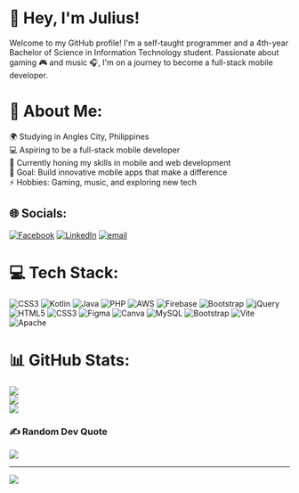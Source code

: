 # 👋 **Hey, I'm Julius!**
Welcome to my GitHub profile! I'm a self-taught programmer and a 4th-year Bachelor of Science in Information Technology student. Passionate about gaming 🎮 and music 🎧, I'm on a journey to become a full-stack mobile developer.

# 💫 About Me:

🌍 Studying in Angles City, Philippines <br>
💻 Aspiring to be a full-stack mobile developer<br>
🌱 Currently honing my skills in mobile and web development<br>
🎯 Goal: Build innovative mobile apps that make a difference<br>
⚡️ Hobbies: Gaming, music, and exploring new tech<br>

## 🌐 Socials:

[![Facebook](https://img.shields.io/badge/Facebook-%231877F2.svg?logo=Facebook&logoColor=white)](https://facebook.com/https://www.facebook.com/julius.morin.9/) [![LinkedIn](https://img.shields.io/badge/LinkedIn-%230077B5.svg?logo=linkedin&logoColor=white)](https://linkedin.com/in/www.linkedin.com/in/julius-morin-953514252) [![email](https://img.shields.io/badge/Email-D14836?logo=gmail&logoColor=white)](mailto:jmorin0100@gmail.com)

# 💻 Tech Stack:

![CSS3](https://img.shields.io/badge/css3-%231572B6.svg?style=for-the-badge&logo=css3&logoColor=white) ![Kotlin](https://img.shields.io/badge/kotlin-%237F52FF.svg?style=for-the-badge&logo=kotlin&logoColor=white) ![Java](https://img.shields.io/badge/java-%23ED8B00.svg?style=for-the-badge&logo=openjdk&logoColor=white) ![PHP](https://img.shields.io/badge/php-%23777BB4.svg?style=for-the-badge&logo=php&logoColor=white) ![AWS](https://img.shields.io/badge/AWS-%23FF9900.svg?style=for-the-badge&logo=amazon-aws&logoColor=white) ![Firebase](https://img.shields.io/badge/firebase-%23039BE5.svg?style=for-the-badge&logo=firebase) ![Bootstrap](https://img.shields.io/badge/bootstrap-%238511FA.svg?style=for-the-badge&logo=bootstrap&logoColor=white) ![jQuery](https://img.shields.io/badge/jquery-%230769AD.svg?style=for-the-badge&logo=jquery&logoColor=white) ![HTML5](https://img.shields.io/badge/html5-%23E34F26.svg?style=for-the-badge&logo=html5&logoColor=white) ![CSS3](https://img.shields.io/badge/css3-%231572B6.svg?style=for-the-badge&logo=css3&logoColor=white) ![Figma](https://img.shields.io/badge/figma-%23F24E1E.svg?style=for-the-badge&logo=figma&logoColor=white) ![Canva](https://img.shields.io/badge/Canva-%2300C4CC.svg?style=for-the-badge&logo=Canva&logoColor=white) ![MySQL](https://img.shields.io/badge/mysql-4479A1.svg?style=for-the-badge&logo=mysql&logoColor=white) ![Bootstrap](https://img.shields.io/badge/bootstrap-%238511FA.svg?style=for-the-badge&logo=bootstrap&logoColor=white) ![Vite](https://img.shields.io/badge/vite-%23646CFF.svg?style=for-the-badge&logo=vite&logoColor=white) ![Apache](https://img.shields.io/badge/apache-%23D42029.svg?style=for-the-badge&logo=apache&logoColor=white)

# 📊 GitHub Stats:

![](https://github-readme-stats.vercel.app/api?username=Julyus1&theme=nightowl&hide_border=false&include_all_commits=false&count_private=true)<br/>
![](https://nirzak-streak-stats.vercel.app/?user=Julyus1&theme=nightowl&hide_border=false)<br/>
![](https://github-readme-stats.vercel.app/api/top-langs/?username=Julyus1&theme=nightowl&hide_border=false&include_all_commits=false&count_private=true&layout=compact)

### ✍️ Random Dev Quote

![](https://quotes-github-readme.vercel.app/api?type=horizontal&theme=radical)

---

[![](https://visitcount.itsvg.in/api?id=Julyus1&icon=0&color=0)](https://visitcount.itsvg.in)

<!-- Proudly created with GPRM ( https://gprm.itsvg.in ) -->
